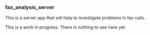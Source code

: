 ### fax_analysis_server

This is a server app that will help to investigate problems in fax calls.

This is a work in progress. There is nothing to see here yet.

